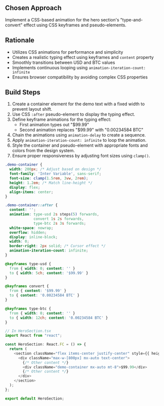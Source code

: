 ## Chosen Approach
Implement a CSS-based animation for the hero section's "type-and-convert" effect using CSS keyframes and pseudo-elements.

## Rationale
- Utilizes CSS animations for performance and simplicity
- Creates a realistic typing effect using keyframes and `content` property
- Smoothly transitions between USD and BTC values
- Implements continuous looping using `animation-iteration-count: infinite`
- Ensures browser compatibility by avoiding complex CSS properties

## Build Steps
1. Create a container element for the demo text with a fixed width to prevent layout shift.
2. Use CSS `:after` pseudo-element to display the typing effect.
3. Define keyframe animations for the typing effect:
   - First animation types out "$99.99"
   - Second animation replaces "$99.99" with "0.00234584 BTC"
4. Chain the animations using `animation-delay` to create a sequence.
5. Apply `animation-iteration-count: infinite` to loop the animation.
6. Style the container and pseudo-element with appropriate fonts and colors from the design system.
7. Ensure proper responsiveness by adjusting font sizes using `clamp()`.

```css
.demo-container {
  width: 200px; /* Adjust based on design */
  font-family: 'Inter Variable', sans-serif;
  font-size: clamp(1.5rem, 3vw, 2rem);
  height: 1.2em; /* Match line-height */
  display: flex;
  align-items: center;
}

.demo-container::after {
  content: '';
  animation: type-usd 2s steps(5) forwards,
             convert 1s 2s forwards,
             type-btc 2s 3s forwards;
  white-space: nowrap;
  overflow: hidden;
  display: inline-block;
  width: 0;
  border-right: 2px solid; /* Cursor effect */
  animation-iteration-count: infinite;
}

@keyframes type-usd {
  from { width: 0; content: '' }
  to { width: 5ch; content: '$99.99' }
}

@keyframes convert {
  from { content: '$99.99' }
  to { content: '0.00234584 BTC' }
}

@keyframes type-btc {
  from { width: 0; content: '' }
  to { width: 12ch; content: '0.00234584 BTC' }
}
```

```typescript
// In HeroSection.tsx
import React from "react";

const HeroSection: React.FC = () => {
  return (
    <section className="flex items-center justify-center" style={{ height: "calc(100vh - 64px)" }}>
      <div className="max-w-[800px] mx-auto text-center">
        {/* Other content */}
        <div className="demo-container mx-auto mt-8">$99.99</div>
        {/* Other content */}
      </div>
    </section>
  );
};

export default HeroSection;
```